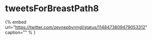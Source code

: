 # tweetsForBreastPath8

{% embed url="https://twitter.com/zeynepbyrmgl/status/1148473809479053312"  caption="" % }
